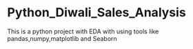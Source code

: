 # Python_Diwali_Sales_Analysis
This is a python project with EDA with using tools like pandas,numpy,matplotlib and Seaborn 

